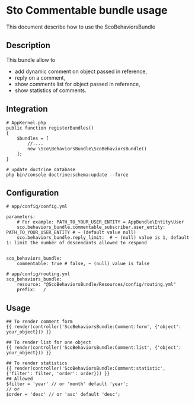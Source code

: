 Sto Commentable bundle usage
============================

This document describe how to use the ScoBehaviorsBundle

Description
-----------
This bundle allow to 
- add dynamic comment on object passed in reference,
- reply on a comment,
- show comments list for object passed in reference,
- show statistics of comments.

Integration
-----------

````
# AppKernel.php
public function registerBundles()
{
    $bundles = [
        //....
        new \Sco\BehaviorsBundle\ScoBehaviorsBundle()
    ];
}
````

````
# update doctrine database
php bin/console doctrine:schema:update --force
````

Configuration
-------------

````
# app/config/config.yml

parameters:
    # For example: PATH_TO_YOUR_USER_ENTITY = AppBundle\Entity\User
    sco.behaviors_bundle.commentable_subscriber.user_entity: PATH_TO_YOUR_USER_ENTITY # ~ (default value null)
    sco.behaviors_bundle.reply_limit:  # ~ (null) value is 1, default 1: limit the number of descendants allowed to respond

    
sco_behaviors_bundle:
    commentable: true # false, ~ (null) value is false
````

````
# app/config/routing.yml
sco_behaviors_bundle:
    resource: "@ScoBehaviorsBundle/Resources/config/routing.yml"
    prefix:   /
````

Usage
-----

````
## To render comment form
{{ render(controller('ScoBehaviorsBundle:Comment:form', {'object': your_object})) }}
````

````
## To render list for one object
{{ render(controller('ScoBehaviorsBundle:Comment:list', {'object': your_object})) }}
````

````
## To render statistics
{{ render(controller('ScoBehaviorsBundle:Comment:statistic', {'filter': filter, 'order': order})) }}  
## Allowed 
$filter = 'year' // or 'month' default 'year';
// or
$order = 'desc' // or 'asc' default 'desc';
````
